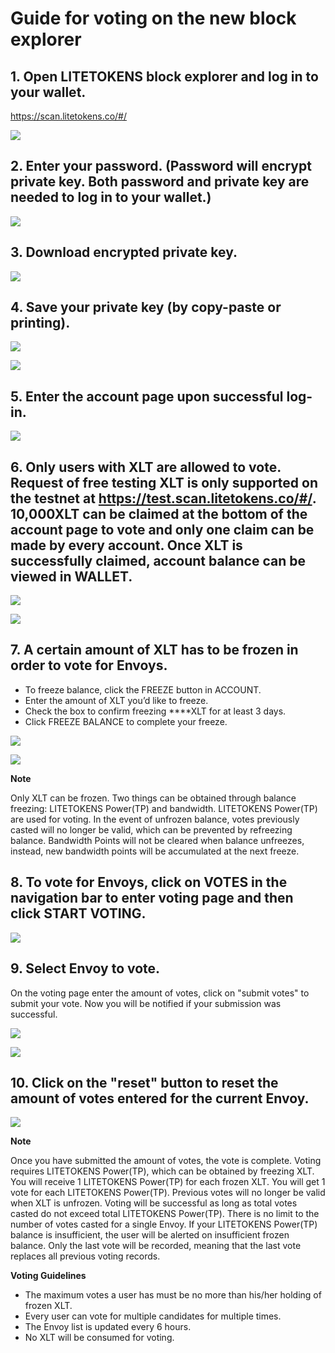 # Guide for voting on the new block explorer

## 1. Open LITETOKENS block explorer and log in to your wallet.
      
   https://scan.litetokens.co/#/

![](https://raw.githubusercontent.com/ybhgenius/Documentation/master/images/Blockchain-Explorer/Guide_for_voting_on_Blockchain_Explorer/1.png)

## 2. Enter your password. (Password will encrypt private key. Both password and private key are needed to log in to your wallet.)

![](https://raw.githubusercontent.com/ybhgenius/Documentation/master/images/Blockchain-Explorer/Guide_for_voting_on_Blockchain_Explorer/2.png)

## 3. Download encrypted private key.

![](https://raw.githubusercontent.com/ybhgenius/Documentation/master/images/Blockchain-Explorer/Guide_for_voting_on_Blockchain_Explorer/3.png)

## 4. Save your private key (by copy-paste or printing).

![](https://raw.githubusercontent.com/ybhgenius/Documentation/master/images/Blockchain-Explorer/Guide_for_voting_on_Blockchain_Explorer/4.png)

![](https://raw.githubusercontent.com/ybhgenius/Documentation/master/images/Blockchain-Explorer/Guide_for_voting_on_Blockchain_Explorer/5.png)

## 5. Enter the account page upon successful log-in.

![](https://raw.githubusercontent.com/ybhgenius/Documentation/master/images/Blockchain-Explorer/Guide_for_voting_on_Blockchain_Explorer/6.png)

## 6. Only users with XLT are allowed to vote. Request of free testing XLT is only supported on the testnet at https://test.scan.litetokens.co/#/. 10,000XLT can be claimed at the bottom of the account page to vote and only one claim can be made by every account. Once XLT is successfully claimed, account balance can be viewed in WALLET.

![](https://raw.githubusercontent.com/ybhgenius/Documentation/master/images/Blockchain-Explorer/Guide_for_voting_on_Blockchain_Explorer/testnet.png)

![](https://raw.githubusercontent.com/ybhgenius/Documentation/master/images/Blockchain-Explorer/Guide_for_voting_on_Blockchain_Explorer/7.png)

## 7. A certain amount of XLT has to be frozen in order to vote for Envoys.
 
+ To freeze balance, click the FREEZE button in ACCOUNT. 
+ Enter the amount of XLT you’d like to freeze.
+ Check the box to confirm freezing ****XLT for at least 3 days.
+ Click FREEZE BALANCE to complete your freeze.

![](https://raw.githubusercontent.com/ybhgenius/Documentation/master/images/Blockchain-Explorer/Guide_for_voting_on_Blockchain_Explorer/8.png)

![](https://raw.githubusercontent.com/ybhgenius/Documentation/master/images/Blockchain-Explorer/Guide_for_voting_on_Blockchain_Explorer/9.png)

**Note**  

Only XLT can be frozen. Two things can be obtained through balance freezing: LITETOKENS Power(TP) and bandwidth. LITETOKENS Power(TP) are used for voting. In the event of unfrozen balance, votes previously casted will no longer be valid, which can be prevented by refreezing balance. Bandwidth Points will not be cleared when balance unfreezes, instead, new bandwidth points will be accumulated at the next freeze.

## 8. To vote for Envoys, click on VOTES in the navigation bar to enter voting page and then click START VOTING.

![](https://raw.githubusercontent.com/ybhgenius/Documentation/master/images/Blockchain-Explorer/Guide_for_voting_on_Blockchain_Explorer/10.png)

## 9. Select Envoy to vote.
 
On the voting page enter the amount of votes, click on "submit votes" to submit your vote. Now you will be notified if your submission was successful.

![](https://raw.githubusercontent.com/ybhgenius/Documentation/master/images/Blockchain-Explorer/Guide_for_voting_on_Blockchain_Explorer/11.png)

![](https://raw.githubusercontent.com/ybhgenius/Documentation/master/images/Blockchain-Explorer/Guide_for_voting_on_Blockchain_Explorer/12.png)

## 10. Click on the "reset" button to reset the amount of votes entered for the current Envoy.

![](https://raw.githubusercontent.com/ybhgenius/Documentation/master/images/Blockchain-Explorer/Guide_for_voting_on_Blockchain_Explorer/13.png)

**Note**
 
Once you have submitted the amount of votes, the vote is complete. Voting requires LITETOKENS Power(TP), which can be obtained by freezing XLT. You will receive 1 LITETOKENS Power(TP) for each frozen XLT. You will get 1 vote for each LITETOKENS Power(TP). Previous votes will no longer be valid when XLT is unfrozen. Voting will be successful as long as total votes casted do not exceed total LITETOKENS Power(TP). There is no limit to the number of votes casted for a single Envoy.  If your LITETOKENS Power(TP) balance is insufficient, the user will be alerted on insufficient frozen balance. Only the last vote will be recorded, meaning that the last vote replaces all previous voting records.

**Voting Guidelines**
+ The maximum votes a user has must be no more than his/her holding of frozen XLT.
+ Every user can vote for multiple candidates for multiple times.
+ The Envoy list is updated every 6 hours.
+ No XLT will be consumed for voting.



